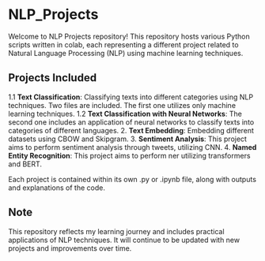 # NLP_Projects
Welcome to NLP Projects repository! This repository hosts various Python scripts written in colab, each representing a different project related to Natural Language Processing (NLP) using machine learning techniques. 

## **Projects Included**
1.1 **Text Classification**: Classifying texts into different categories using NLP techniques. Two files are included. The first one utilizes only machine learning techniques. 
1.2 **Text Classification with Neural Networks**: The second one includes an application of neural networks to classify texts into categories of different languages.
2. **Text Embedding**: Embedding different datasets using CBOW and Skipgram.
3. **Sentiment Analysis**: This project aims to perform sentiment analysis through tweets, utilizing CNN.
4. **Named Entity Recognition**: This project aims to perform ner utilizing transformers and BERT.


Each project is contained within its own .py or .ipynb file, along with outputs and explanations of the code.

## **Note**
This repository reflects my learning journey and includes practical applications of NLP techniques. It will continue to be updated with new projects and improvements over time.
